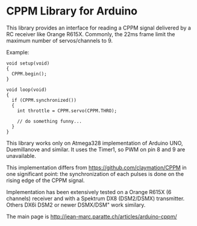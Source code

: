 # CPPM Library for Arduino
This library provides an interface for reading a CPPM signal delivered by a RC receiver like Orange R615X.
Commonly, the 22ms frame limit the maximum number of servos/channels to 9.

Example:

    void setup(void)
    {
      CPPM.begin();
    }

    void loop(void)
    {
      if (CPPM.synchronized())
      {
        int throttle = CPPM.servo(CPPM.THRO);
        
        // do something funny...
      }
    }

This library works only on Atmega328 implementation of Arduino UNO, Duemillanove and similar. It uses the Timer1, so PWM on pin 8 and 9 are unavailable.

This implementation differs from https://github.com/claymation/CPPM in one significant point: the synchronization of each pulses is done on the rising edge of the CPPM signal. 

Implementation has been extensively tested on a Orange R615X (6 channels) receiver and with a Spektrum DX8 (DSM2/DSMX) transmitter. Others DX6i DSM2 or newer DSMX/DSM" work similary.

The main page is http://jean-marc.paratte.ch/articles/arduino-cppm/
